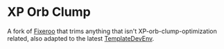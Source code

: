 # XP Orb Clump
A fork of [Fixeroo](https://github.com/CaliforniaDemise/Fixeroo) that trims anything that isn't XP-orb-clump-optimization related, also adapted to the latest [TemplateDevEnv](https://github.com/CleanroomMC/TemplateDevEnv).
